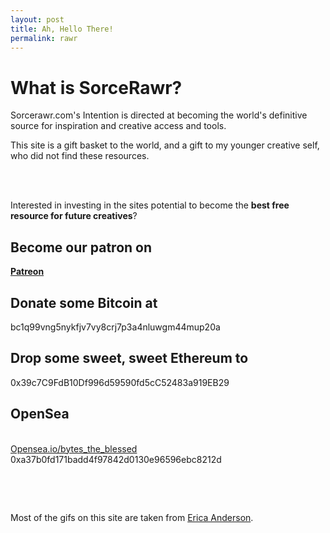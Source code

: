 ```yaml
---
layout: post
title: Ah, Hello There!
permalink: rawr
---
```


# What is SorceRawr?

Sorcerawr.com's Intention is directed at becoming the world's definitive source
for inspiration and creative access and tools.

This site is a gift basket to the world, and a gift to my younger creative self,
who did not find these resources.
<!--
With. No. Filler.

SorceRawr.com is the future 'Source of Creativity',
rapidly rising as the definitive creativity cultivation site on the net.

This website aims to provide __the care package__
future aspiring artists are searching for, the teachings that will lead them to thrive.

This site will never be overloaded with content. As I reflect on the current content of the site, whatever is determined not to be critical information will eventually be removed.
<!-- As of the time of this writing, SorceRawr contains less than 20 main pages. As the amount of content scales, all personal projects I show on the site will be moved to one page. This is not a _blog_ or a news outlet in the sense that the information here aims to be timeless resources.
Inspired by anything on the site? Want to show some appreciation? -->
<br> <br>


Interested in investing in the sites potential to become the __best free resource for future creatives__?

## Become our patron on

__[Patreon](https://www.patreon.com/motibytes?fan_landing=true)__


## Donate some Bitcoin at

bc1q99vng5nykfjv7vy8crj7p3a4nluwgm44mup20a

## Drop some sweet, sweet Ethereum to

0x39c7C9FdB10Df996d59590fd5cC52483a919EB29


<h2>OpenSea </h2><br>
<a href="https://opensea.io/bytes_the_blessed">Opensea.io/bytes_the_blessed </a>  <br>
0xa37b0fd171badd4f97842d0130e96596ebc8212d <br></p>

<p><br></p>

<br>

Most of the gifs on this site are taken from [Erica Anderson](https://ericaofanderson.tumblr.com/).


<!--
Follow on Instagram: coming soon

Follow on Twitter: @0xdivi -->

<script type="application/ld+json">
{
  "@context": "https://schema.org",
  "@type": "Organization",
  "name" : "SorceRawr.com",  
  "url": "http://sorcerawr.com/rawr.html",
  "logo": "http://www.sorcerawr.com/img/logo.png"
}
</script>
